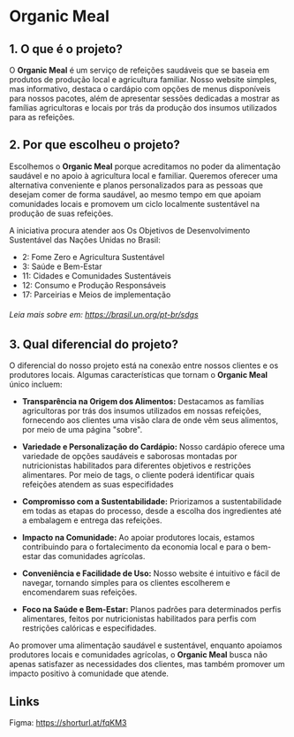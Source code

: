 # Organic Meal

## 1. O que é o projeto?

O **Organic Meal** é um serviço de refeições saudáveis que se baseia em produtos de produção local e agricultura familiar. Nosso website simples, mas informativo, destaca o cardápio com opções de menus disponíveis para nossos pacotes, além de apresentar sessões dedicadas a mostrar as famílias agricultoras e locais por trás da produção dos insumos utilizados para as refeições.

## 2. Por que escolheu o projeto?

Escolhemos o **Organic Meal** porque acreditamos no poder da alimentação saudável e no apoio à agricultura local e familiar. Queremos oferecer uma alternativa conveniente e planos personalizados para as pessoas que desejam comer de forma saudável, ao mesmo tempo em que apoiam comunidades locais e promovem um ciclo localmente sustentável na produção de suas refeições.

A iniciativa procura atender aos Os Objetivos de Desenvolvimento Sustentável das Nações Unidas no Brasil:

- 2: Fome Zero e Agricultura Sustentável
- 3: Saúde e Bem-Estar
- 11: Cidades e Comunidades Sustentáveis
- 12: Consumo e Produção Responsáveis
- 17: Parceirias e Meios de implementação

###### Leia mais sobre em: https://brasil.un.org/pt-br/sdgs

## 3. Qual diferencial do projeto?

O diferencial do nosso projeto está na conexão entre nossos clientes e os produtores locais. Algumas características que tornam o **Organic Meal** único incluem:

- **Transparência na Origem dos Alimentos:** Destacamos as famílias agricultoras por trás dos insumos utilizados em nossas refeições, fornecendo aos clientes uma visão clara de onde vêm seus alimentos, por meio de uma página "sobre".

- **Variedade e Personalização do Cardápio:** Nosso cardápio oferece uma variedade de opções saudáveis e saborosas montadas por nutricionistas habilitados para diferentes objetivos e restrições alimentares. Por meio de tags, o cliente poderá identificar quais refeições atendem as suas especifidades

- **Compromisso com a Sustentabilidade:** Priorizamos a sustentabilidade em todas as etapas do processo, desde a escolha dos ingredientes até a embalagem e entrega das refeições.

- **Impacto na Comunidade:** Ao apoiar produtores locais, estamos contribuindo para o fortalecimento da economia local e para o bem-estar das comunidades agrícolas.

- **Conveniência e Facilidade de Uso:** Nosso website é intuitivo e fácil de navegar, tornando simples para os clientes escolherem e encomendarem suas refeições.

- **Foco na Saúde e Bem-Estar:** Planos padrões para determinados perfis alimentares, feitos por nutricionistas habilitados para perfis com restrições calóricas e especifidades.

Ao promover uma alimentação saudável e sustentável, enquanto apoiamos produtores locais e comunidades agrícolas, o **Organic Meal** busca não apenas satisfazer as necessidades dos clientes, mas também promover um impacto positivo à comunidade que atende.

## Links
Figma: https://shorturl.at/fqKM3
